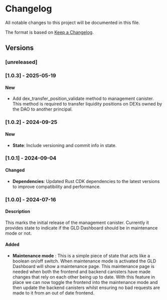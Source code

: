 # Changelog
All notable changes to this project will be documented in this file.

The format is based on [Keep a Changelog](https://keepachangelog.com/en/1.0.0/).

## Versions

### [unreleased]

### [1.0.3] - 2025-05-19

#### New

- Add dex_transfer_position_validate method to management canister. This method is required to transfer liquidity positions on DEXs owned by the DAO to another principal.
  
### [1.0.2] - 2024-09-25

#### New

- **State**: Include versioning and commit info in state.

### [1.0.1] - 2024-09-04

#### Changed

- **Dependencies**: Updated Rust CDK dependencies to the latest versions to improve compatibility and performance.

### [1.0.0] - 2024-07-16

#### Description

This marks the initial release of the management canister. Currently it provides state to indicate if the GLD Dashboard should be in maintenance mode or not. 

#### Added

- **Maintenance mode** : This is a simple piece of state that acts like a boolean on/off switch. When maintenance mode is activated the GLD Dashboard will show a maintenance page. This maintenance page is needed when both the frontend and backend canisters have made changes that rely on each other being up to date. With this feature in place we can now toggle the frontend into the maintenance mode and then update the backend canisters whilst ensuring no bad requests are made to it from an out of date frontend.
